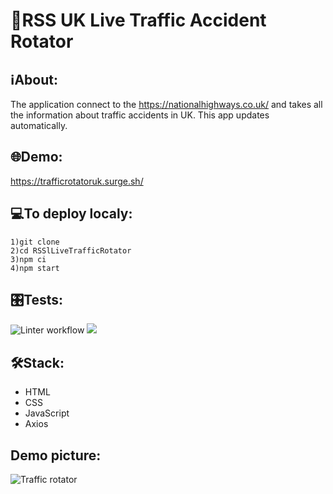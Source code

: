 # 🚗RSS UK Live Traffic Accident Rotator

## ℹAbout:
The application connect to the https://nationalhighways.co.uk/ and takes all the information about traffic accidents in UK. This app updates automatically.

## 🌐Demo:
https://trafficrotatoruk.surge.sh/

## 💻To deploy localy:
```
1)git clone
2)cd RSSlLiveTrafficRotator
3)npm ci
4)npm start
```

## 🎛️Tests:
![Linter workflow](https://github.com/iFoxtrot33/RSSlLiveTrafficRotator/actions/workflows/lint.yml/badge.svg)
<a href="https://codeclimate.com/github/iFoxtrot33/RSSlLiveTrafficRotator/maintainability"><img src="https://api.codeclimate.com/v1/badges/6b09b0fbeb13b7d62a9f/maintainability" /></a>

## 🛠Stack:
- HTML
- CSS
- JavaScript
- Axios

## Demo picture:
![Traffic rotator](https://user-images.githubusercontent.com/102408798/208234099-0d5e01c9-8f2d-478c-a0cb-5cc06a9a5c7c.jpg)

